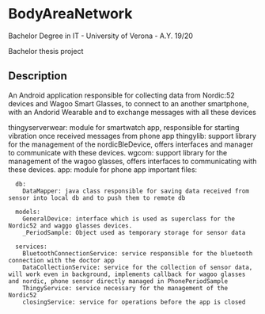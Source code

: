 # BodyAreaNetwork

Bachelor Degree in IT - University of Verona - A.Y. 19/20

Bachelor thesis project

## Description

An Android application responsible for collecting data from Nordic:52 devices and Wagoo Smart Glasses, to connect to an another smartphone, 
with an Andorid Wearable and to exchange messages with all these devices

thingyserverwear: module for smartwatch app, responsible for starting vibration once received messages from phone app
thingylib: support library for the management of the nordicBleDevice, offers interfaces and manager to communicate with these devices.
wgcom: support library for the management of the wagoo glasses, offers interfaces to communicating with these devices.
app: module for phone app
    important files:
    
      db:
        DataMapper: java class responsible for saving data received from sensor into local db and to push them to remote db
        
      models:
        GeneralDevice: interface which is used as superclass for the Nordic52 and waggo glasses devices.
        _PeriodSample: Object used as temporary storage for sensor data
        
      services:
        BluetoothConnectionService: service responsible for the bluetooth connection with the doctor app
        DataCollectionService: service for the collection of sensor data, will work even in background, implements callback for wagoo glasses and nordic, phone sensor directly managed in PhonePeriodSample
        ThingyService: service necessary for the management of the Nordic52
        closingService: service for operations before the app is closed
